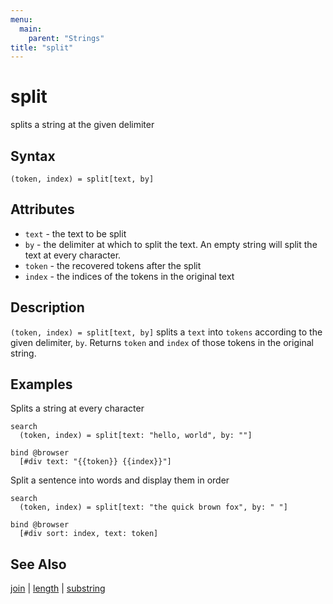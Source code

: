 ```yaml
---
menu:
  main:
    parent: "Strings"
title: "split"
---
```


# split

splits a string at the given delimiter 

## Syntax

```eve
(token, index) = split[text, by]
```

## Attributes

- `text` - the text to be split 
- `by` - the delimiter at which to split the text. An empty string will split the text at every character.
- `token` - the recovered tokens after the split
- `index` - the indices of the tokens in the original text  

## Description

`(token, index) = split[text, by]` splits a `text` into `tokens` according to the given delimiter, `by`. Returns `token` and `index` of those tokens in the original string.

## Examples

Splits a string at every character

```eve
search
  (token, index) = split[text: "hello, world", by: ""]
  
bind @browser
  [#div text: "{{token}} {{index}}"]
```

Split a sentence into words and display them in order

```eve
search
  (token, index) = split[text: "the quick brown fox", by: " "]
  
bind @browser
  [#div sort: index, text: token]
```

## See Also

[join](../join) | [length](../length) | [substring](../substring)
